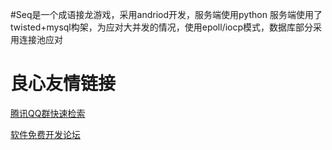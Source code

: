 #Seq是一个成语接龙游戏，采用andriod开发，服务端使用python
服务端使用了twisted+mysql构架，为应对大并发的情况，使用epoll/iocp模式，数据库部分采用连接池应对


 # 良心友情链接

[腾讯QQ群快速检索](http://u.720life.cn/s/8cf73f7c)

[软件免费开发论坛](http://u.720life.cn/s/bbb01dc0)